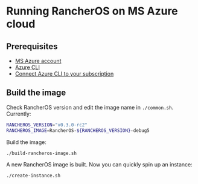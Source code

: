 # Running RancherOS on MS Azure cloud

## Prerequisites

- [MS Azure account](http://azure.microsoft.com/)
- [Azure CLI](https://github.com/Azure/azure-xplat-cli)
- [Connect Azure CLI to your subscription](http://azure.microsoft.com/en-us/documentation/articles/xplat-cli/#configure)


## Build the image

Check RancherOS version and edit the image name in `./common.sh`. Currently: 

```bash
RANCHEROS_VERSION="v0.3.0-rc2"
RANCHEROS_IMAGE=RancherOS-${RANCHEROS_VERSION}-debug5
```

Build the image:

```bash
./build-rancheros-image.sh
```

A new RancherOS image is built. Now you can quickly spin up an instance: 

```bash
./create-instance.sh
```

